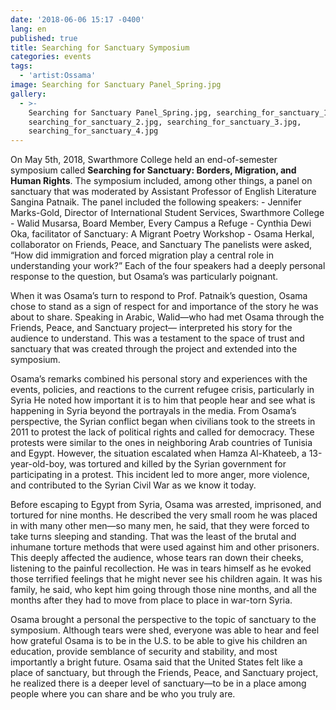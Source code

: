 ```yaml
---
date: '2018-06-06 15:17 -0400'
lang: en
published: true
title: Searching for Sanctuary Symposium
categories: events
tags:
  - 'artist:Ossama'
image: Searching for Sanctuary Panel_Spring.jpg
gallery:
  - >-
    Searching for Sanctuary Panel_Spring.jpg, searching_for_sanctuary_1.jpg,
    searching_for_sanctuary_2.jpg, searching_for_sanctuary_3.jpg,
    searching_for_sanctuary_4.jpg
---
```

On May 5th, 2018, Swarthmore College held an end-of-semester symposium called **Searching for Sanctuary: Borders, Migration, and Human Rights**. The symposium included, among other things, a panel on sanctuary that was moderated by Assistant Professor of English Literature Sangina Patnaik. The panel included the following speakers:
	- Jennifer Marks-Gold, Director of International Student Services, Swarthmore College
	- Walid Musarsa, Board Member, Every Campus a Refuge
	- Cynthia Dewi Oka, facilitator of Sanctuary: A Migrant Poetry Workshop
	- Osama Herkal, collaborator on Friends, Peace, and Sanctuary 
The panelists were asked, “How did immigration and forced migration play a central role in understanding your work?” Each of the four speakers had a deeply personal response to the question, but Osama’s was particularly poignant.

When it was Osama’s turn to respond to Prof. Patnaik’s question, Osama chose to stand as a sign of respect for and importance of the story he was about to share. Speaking in Arabic, Walid—who had met Osama through the Friends, Peace, and Sanctuary project— interpreted his story for the audience to understand. This was a testament to the space of trust and sanctuary that was created through the project and  extended into the symposium.
 
Osama’s remarks combined his personal story and experiences with the events, policies, and reactions to the current refugee crisis, particularly in Syria He noted how important it is to him that people hear and see what is happening in Syria beyond the portrayals in the media. From Osama’s perspective, the Syrian conflict began when civilians took to the streets in 2011 to protest the lack of political rights and called for democracy. These protests were similar to the ones in neighboring Arab countries of Tunisia and Egypt. However, the situation escalated when Hamza Al-Khateeb, a 13-year-old-boy, was tortured and killed by the Syrian government for participating in a protest. This incident led to more anger, more violence, and contributed to the Syrian Civil War as we know it today. 

Before escaping to Egypt from Syria, Osama was arrested, imprisoned, and tortured for nine months. He described the very small room he was placed in with many other men—so many men, he said, that they were forced to take turns sleeping and standing. That was the least of the brutal and inhumane torture methods that were used against him and other prisoners. This deeply affected the audience, whose tears ran down their cheeks, listening to the painful recollection. He was in tears himself as he evoked those terrified feelings that he might never see his children again. It was his family, he said, who kept him going through those nine months, and all the months after they had to move from place to place in war-torn Syria. 

Osama brought a personal the perspective to the topic of sanctuary to the symposium. Although tears were shed, everyone was able to hear and feel how grateful Osama is to be in the U.S. to be able to give his children an education, provide semblance of security and stability, and most importantly a bright future. Osama said that the United States felt like a place of sanctuary, but through the Friends, Peace, and Sanctuary project, he realized there is a deeper level of sanctuary—to be in a place among people where you can share and be who you truly are. 

